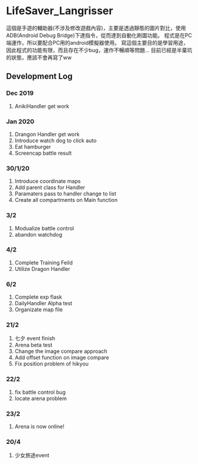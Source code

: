 # LifeSaver_Langrisser

這個是手遊的輔助器(不涉及修改遊戲內容)，主要是透過靜態的圖片對比，使用ADB(Android Debug Bridge)下達指令，從而達到自動化刷圖功能。
程式是在PC端運作，所以要配合PC用的android模擬器使用。
寫這個主要目的是學習用途，因此程式的功能有限，而且存在不少bug，運作不暢順等問題...
目前已經是半棄坑的狀態，應該不會再寫了ww

## Development Log

### Dec 2019
1. AnikiHandler get work

### Jan 2020
1. Drangon Handler get work
2. Introduce watch dog to click auto
3. Eat hamburger
4. Screencap battle result

### 30/1/20
1. Introduce coordinate maps
2. Add parent class for Handler
3. Paramaters pass to handler change to list
4. Create all compartments on Main function

### 3/2
1. Modualize battle control
2. abandon watchdog 

### 4/2
1. Complete Training Feild
2. Utilize Dragon Handler

### 6/2
1. Complete exp flask
2. DailyHandler Alpha test
3. Organizate map file

### 21/2
1. 七夕 event finish
2. Arena beta test
3. Change the image compare approach
4. Add offset function on image compare
5. Fix position problem of hikyou

### 22/2
1. fix battle control bug
2. locate arena problem

### 23/2
1. Arena is now online!

### 20/4
1. 少女旅途event